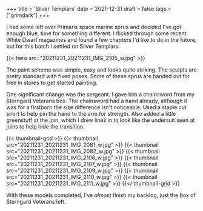 +++
title = 'Silver Templars'
date = 2021-12-31
draft = false
tags = ["grimdark"]
+++

I had some left over Primaris space marine sprus and decided I've got enough blue, time for something different.
I flicked through some recent White Dwarf magazines and found a few chapters I'd like to do in the future, but for this batch I settled on Silver Templars.

{{< hero src="20211231_20211231_IMG_2105_w.jpg" >}}

The paint scheme was simple, easy and looks quite striking.
The sculpts are pretty standard with fixed poses. Some of these sprus are handed out for free in stores to get started painting.

One significant change was the sergeant. I gave him a chainsword from my Sterngard Veterans box. 
The chainsword had a hand already, although it was for a firstborn the size difference isn't noticeable.  Used a staple cut short to help pin the hand to the arm for strength. 
Also added a little greenstuff at the join, which I drew lines in to look like the undersuit seen at joins to help hide the transition.

{{< thumbnail-grid >}}
{{< thumbnail src="20211231_20211231_IMG_2081_w.jpg" >}}
{{< thumbnail src="20211231_20211231_IMG_2082_w.jpg" >}}
{{< thumbnail src="20211231_20211231_IMG_2106_w.jpg" >}}
{{< thumbnail src="20211231_20211231_IMG_2107_w.jpg" >}}
{{< thumbnail src="20211231_20211231_IMG_2109_w.jpg" >}}
{{< thumbnail src="20211231_20211231_IMG_2110_w.jpg" >}}
{{< thumbnail src="20211231_20211231_IMG_2111_w.jpg" >}}
{{</ thumbnail-grid >}}

With these models completed, I've *almost* finish my backlog, just the box of Sterngard Veterans left.

